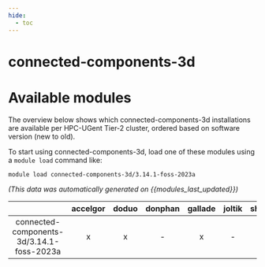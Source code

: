 ```yaml
---
hide:
  - toc
---
```


connected-components-3d
=======================

# Available modules


The overview below shows which connected-components-3d installations are available per HPC-UGent Tier-2 cluster, ordered based on software version (new to old).

To start using connected-components-3d, load one of these modules using a `module load` command like:

```shell
module load connected-components-3d/3.14.1-foss-2023a
```

*(This data was automatically generated on {{modules_last_updated}})*  

| |accelgor|doduo|donphan|gallade|joltik|shinx|
| :---: | :---: | :---: | :---: | :---: | :---: | :---: |
|connected-components-3d/3.14.1-foss-2023a|x|x|-|x|-|x|
